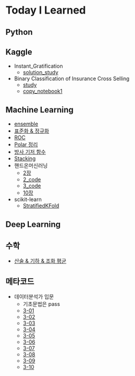 # Today I Learned

## Python


## Kaggle
* Instant_Gratification
  * [solution_study](Kaggle/Instant_Gratification/solution_study.ipynb)
* Binary Classification of Insurance Cross Selling
  * [study](Kaggle/Insurance_Cross_Selling/study.ipynb)
  * [copy_notebook1](Kaggle/Insurance_Cross_Selling/ps4e7_blender_of_generalization.ipynb)

## Machine Learning
* [ensemble](Machine_Learning/ensemble/ensemble.md)
* [표준화 & 정규화](Machine_Learning/normal_standard/normal_standard.md)
* [ROC](Machine_Learning/ROC/ROC.md)
* [Polar 정리](Machine_Learning/Polar/Polar.md)
* [방사 기저 함수](Machine_Learning/RBF/RBF.md)
* [Stacking](Machine_Learning/Stacking/Stacking.md)
* 핸드온머신러닝
    * [2장](Machine_Learning/HandsOn/2page.md)
    * [2_code](Machine_Learning/HandsOn/02_end_to_end.ipynb)
    * [3_code](Machine_Learning/HandsOn/03_classification.ipynb)
    * [10장](Machine_Learning/HandsOn/10page.md)
* scikit-learn
    * [StratifiedKFold](Machine_Learning/scikit-learn/StratifiedKFold.md)

## Deep Learning

## 수학
* [산술 & 기하 & 조화 평균](math/mean.md)

## 메타코드
  * 데이터분석가 입문
    * 기초문법은 pass
    * [3-01](Machine_Learning/metacode/data_analyze/3-01_pd.read_csv&Tabular_data&data_type.md)
    * [3-02](Machine_Learning/metacode/data_analyze/3-02_DataFrame_파악.ipynb)
    * [3-03](Machine_Learning/metacode/data_analyze/3-03_columns&Series.ipynb)
    * [3-04](Machine_Learning/metacode/data_analyze/3_04_indexing&sorting.ipynb)
    * [3-05](Machine_Learning/metacode/data_analyze/3_05_filtering.ipynb)
    * [3-06](Machine_Learning/metacode/data_analyze/3_06_Dates&Times.ipynb)
    * [3-07](Machine_Learning/metacode/data_analyze/3_07_groupby.ipynb)
    * [3-08](Machine_Learning/metacode/data_analyze/3_08_combine.ipynb)
    * [3-09](Machine_Learning/metacode/data_analyze/3_09_pivot.ipynb)
    * [3-10](Machine_Learning/metacode/data_analyze/3_10_values&NA.ipynb)